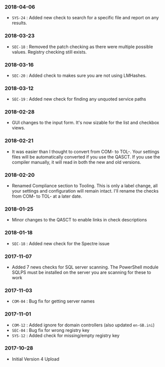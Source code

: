 ### 2018-04-06
- `SYS-24` : Added new check to search for a specific file and report on any results.

### 2018-03-23
- `SEC-18` : Removed the patch checking as there were multiple possible values.  Registry checking still exists.

### 2018-03-16
- `SEC-20` : Added check to makes sure you are not using LMHashes.

### 2018-03-12
- `SEC-19` : Added new check for finding any unquoted service paths

### 2018-02-28
- GUI changes to the input form.  It's now sizable for the list and checkbox views.

### 2018-02-21
- It was easier than I thought to convert from COM- to TOL-.  Your settings files will be automatically converted if you use the QASCT.  If you use the compiler manually, it will read in both the new and old versions.

### 2018-02-20
- Renamed Compliance section to Tooling.  This is only a label change, all your settings and configuration will remain intact.  I'll rename the checks from COM- to TOL- at a later date.

### 2018-01-25
- Minor changes to the QASCT to enable links in check descriptions

### 2018-01-18
- `SEC-18` : Added new check for the Spectre issue

### 2017-11-07
- Added 7 news checks for SQL server scanning.  The PowerShell module SQLPS must be installed on the server you are scanning for these to work

### 2017-11-03
- `COM-04` : Bug fix for getting server names

### 2017-11-01
- `COM-12` : Added ignore for domain controllers (also updated `en-GB.ini`)
- `SEC-04` : Bug fix for wrong registry key
- `SYS-12` : Added check for missing/empty registry key

### 2017-10-28
- Initial Version 4 Upload
